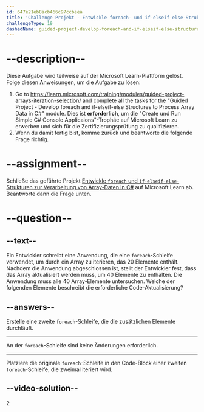 ```yaml
---
id: 647e21eb8acb466c97ccbeea
title: 'Challenge Projekt - Entwickle foreach- und if-elseif-else-Strukturen zur Verarbeitung von Array-Daten in C#'
challengeType: 19
dashedName: guided-project-develop-foreach-and-if-elseif-else-structures-to-process-array-data-in-c-sharp
---
```


# --description--

Diese Aufgabe wird teilweise auf der Microsoft Learn-Plattform gelöst. Folge diesen Anweisungen, um die Aufgabe zu lösen:

1. Go to <a href="https://learn.microsoft.com/training/modules/guided-project-arrays-iteration-selection/" target="_blank" rel="noreferrer">https://learn.microsoft.com/training/modules/guided-project-arrays-iteration-selection/</a> and complete all the tasks for the "Guided Project - Develop foreach and if-elseif-else Structures to Process Array Data in C#" module. Dies ist **erforderlich**, um die "Create und Run Simple C# Console Applicaions"-Trophäe auf Microsoft Learn zu erwerben und sich für die Zertifizierungsprüfung zu qualifizieren.
1. Wenn du damit fertig bist, komme zurück und beantworte die folgende Frage richtig.

# --assignment--

Schließe das geführte Projekt <a href="https://learn.microsoft.com/training/modules/guided-project-arrays-iteration-selection/" target="_blank" rel="noreferrer">Entwickle `foreach` und `if`-`elseif`-`else`-Strukturen zur Verarbeitung von Array-Daten in C#</a> auf Microsoft Learn ab. Beantworte dann die Frage unten.

# --question--

## --text--

Ein Entwickler schreibt eine Anwendung, die eine `foreach`-Schleife verwendet, um durch ein Array zu iterieren, das 20 Elemente enthält. Nachdem die Anwendung abgeschlossen ist, stellt der Entwickler fest, dass das Array aktualisiert werden muss, um 40 Elemente zu enthalten. Die Anwendung muss alle 40 Array-Elemente untersuchen. Welche der folgenden Elemente beschreibt die erforderliche Code-Aktualisierung?

## --answers--

Erstelle eine zweite `foreach`-Schleife, die die zusätzlichen Elemente durchläuft.

---

An der `foreach`-Schleife sind keine Änderungen erforderlich.

---

Platziere die originale `foreach`-Schleife in den Code-Block einer zweiten `foreach`-Schleife, die zweimal iteriert wird.

## --video-solution--

2
